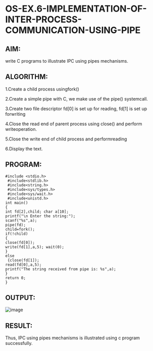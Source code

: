 # OS-EX.6-IMPLEMENTATION-OF-INTER-PROCESS-COMMUNICATION-USING-PIPE

## AIM:
write C programs to illustrate IPC using pipes mechanisms.
## ALGORITHM:
1.Create a child process usingfork()

2.Create a simple pipe with C, we make use of the pipe() systemcall.

3.Create two file descriptor fd[0] is set up for reading, fd[1] is set up forwriting

4.Close the read end of parent process using close() and perform writeoperation.

5.Close the write end of child process and performreading

6.Display the text.

## PROGRAM:
```
#include <stdio.h>
 #include<stdlib.h>
 #include<string.h>
 #include<sys/types.h>
 #include<sys/wait.h>
 #include<unistd.h>
int main()
{
int fd[2],child; char a[10];
printf("\n Enter the string:");
scanf("%s",a);
pipe(fd);
child=fork();
if(!child)
{
close(fd[0]);
write(fd[1],a,5); wait(0);
}
else
 {close(fd[1]);
read(fd[0],a,5);
printf("The string received from pipe is: %s",a);
}
return 0;
}
```
## OUTPUT:

![image](https://github.com/MIRUDHULA-DHANARAJ/OS-EX.6-IMPLEMENTATION-OF-INTER-PROCESS-COMMUNICATION-USING-PIPE/assets/94828147/89b41d2f-ebf9-40e5-bff8-cf35a362c1af)

## RESULT:
Thus, IPC using pipes mechanisms is illustrated using c program successfully.

